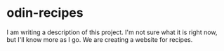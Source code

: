 # odin-recipes
I am writing a description of this project. I'm not sure what it is right now,
but I'll know more as I go. We are creating a website for recipes.